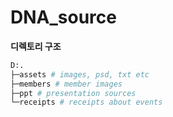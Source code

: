 # DNA_source

**디렉토리 구조**
```bash
D:.
├─assets # images, psd, txt etc
├─members # member images
├─ppt # presentation sources
└─receipts # receipts about events
```
